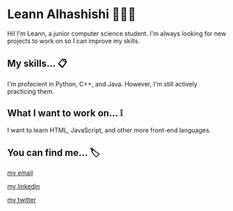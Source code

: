 # Leann Alhashishi 👩🏽‍💻
Hi! I'm Leann, a junior computer science student. I'm always looking for new projects to work on so I can improve my skills.



## My skills... 📋
I'm profecient in Python, C++, and Java. However, I'm still actively practicing them.


## What I want to work on... ❕
I want to learn HTML, JavaScript, and other more front-end languages.


## You can find me... 🏷
[my email](leannalhashishi@gmail.com)

[my linkedin](https://www.linkedin.com/in/leann-alhashishi-7b6087218/)

[my twitter](twitter.com/leannleannz)


<!---
leann-z/leann-z is a ✨ special ✨ repository because its `README.md` (this file) appears on your GitHub profile.
You can click the Preview link to take a look at your changes.
--->
